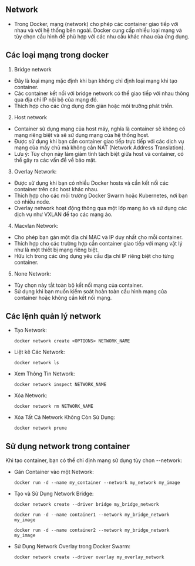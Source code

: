 ## Network
- Trong Docker, mạng (network) cho phép các container giao tiếp với nhau và với hệ thống bên ngoài. Docker cung cấp nhiều loại mạng và tùy chọn cấu hình để phù hợp với các nhu cầu khác nhau của ứng dụng.

## Các loại mạng trong docker
1. Bridge network
- Đây là loại mạng mặc định khi bạn không chỉ định loại mạng khi tạo container.
- Các container kết nối với bridge network có thể giao tiếp với nhau thông qua địa chỉ IP nội bộ của mạng đó.
- Thích hợp cho các ứng dụng đơn giản hoặc môi trường phát triển.
2. Host network
- Container sử dụng mạng của host máy, nghĩa là container sẽ không có mạng riêng biệt và sẽ sử dụng mạng của hệ thống host.
- Được sử dụng khi bạn cần container giao tiếp trực tiếp với các dịch vụ mạng của máy chủ mà không cần NAT (Network Address Translation).
- Lưu ý: Tùy chọn này làm giảm tính tách biệt giữa host và container, có thể gây ra các vấn đề về bảo mật.
3. Overlay Network:
- Được sử dụng khi bạn có nhiều Docker hosts và cần kết nối các container trên các host khác nhau.
- Thích hợp cho các môi trường Docker Swarm hoặc Kubernetes, nơi bạn có nhiều node.
- Overlay network hoạt động thông qua một lớp mạng ảo và sử dụng các dịch vụ như VXLAN để tạo các mạng ảo.
4. Macvlan Network:
- Cho phép bạn gán một địa chỉ MAC và IP duy nhất cho mỗi container.
- Thích hợp cho các trường hợp cần container giao tiếp với mạng vật lý như là một thiết bị mạng riêng biệt.
- Hữu ích trong các ứng dụng yêu cầu địa chỉ IP riêng biệt cho từng container.
5. None Network:
- Tùy chọn này tắt toàn bộ kết nối mạng của container.
- Sử dụng khi bạn muốn kiểm soát hoàn toàn cấu hình mạng của container hoặc không cần kết nối mạng.

## Các lệnh quản lý network
- Tạo Network: 
  
  `docker network create <OPTIONS> NETWORK_NAME`
- Liệt kê Các Network: 
  
  `docker network ls`
- Xem Thông Tin Network: 
  
  `docker network inspect NETWORK_NAME`
- Xóa Network: 
  
  `docker network rm NETWORK_NAME`
- Xóa Tất Cả Network Không Còn Sử Dụng: 
  
  `docker network prune`

## Sử dụng network trong container
Khi tạo container, bạn có thể chỉ định mạng sử dụng tùy chọn --network:
- Gán Container vào một Network:
  
  `docker run -d --name my_container --network my_network my_image`
- Tạo và Sử Dụng Network Bridge:
  
  `docker network create --driver bridge my_bridge_network`
  
  `docker run -d --name container1 --network my_bridge_network my_image`
  
  `docker run -d --name container2 --network my_bridge_network my_image`
- Sử Dụng Network Overlay trong Docker Swarm:
  
  `docker network create --driver overlay my_overlay_network`

